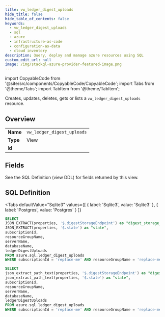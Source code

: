```yaml
--- 
title: vw_ledger_digest_uploads
hide_title: false
hide_table_of_contents: false
keywords:
  - vw_ledger_digest_uploads
  - sql
  - azure
  - infrastructure-as-code
  - configuration-as-data
  - cloud inventory
description: Query, deploy and manage azure resources using SQL
custom_edit_url: null
image: /img/stackql-azure-provider-featured-image.png
---
```


import CopyableCode from '@site/src/components/CopyableCode/CopyableCode';
import Tabs from '@theme/Tabs';
import TabItem from '@theme/TabItem';

Creates, updates, deletes, gets or lists a <code>vw_ledger_digest_uploads</code> resource.

## Overview
<table><tbody>
<tr><td><b>Name</b></td><td><code>vw_ledger_digest_uploads</code></td></tr>
<tr><td><b>Type</b></td><td>View</td></tr>
<tr><td><b>Id</b></td><td><CopyableCode code="azure.sql.vw_ledger_digest_uploads" /></td></tr>
</tbody></table>

## Fields

See the SQL Definition (view DDL) for fields returned by this view.

## SQL Definition

<Tabs
defaultValue="Sqlite3"
values={[
{ label: 'Sqlite3', value: 'Sqlite3' },
{ label: 'Postgres', value: 'Postgres' }
]}
>
<TabItem value="Sqlite3">

```sql
SELECT
JSON_EXTRACT(properties, '$.digestStorageEndpoint') as "digest_storage_endpoint",
JSON_EXTRACT(properties, '$.state') as "state",
subscriptionId,
resourceGroupName,
serverName,
databaseName,
ledgerDigestUploads
FROM azure.sql.ledger_digest_uploads
WHERE subscriptionId = 'replace-me' AND resourceGroupName = 'replace-me' AND serverName = 'replace-me' AND databaseName = 'replace-me';
```

</TabItem>
<TabItem value="Postgres">

```sql
SELECT
json_extract_path_text(properties, '$.digestStorageEndpoint') as "digest_storage_endpoint",
json_extract_path_text(properties, '$.state') as "state",
subscriptionId,
resourceGroupName,
serverName,
databaseName,
ledgerDigestUploads
FROM azure.sql.ledger_digest_uploads
WHERE subscriptionId = 'replace-me' AND resourceGroupName = 'replace-me' AND serverName = 'replace-me' AND databaseName = 'replace-me';
```

</TabItem>
</Tabs>
